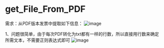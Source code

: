 # get_File_From_PDF

需求：从PDF版本发票中提取如下信息：
![image](https://user-images.githubusercontent.com/106721612/195089400-151fd59a-94b4-4271-a3b3-d089ddc06252.png)

1、问题很简单，由于每次PDF转化为txt都有一样的行数，所以直接用行数来确定所需文本，不需要正则表达式即可
![image](https://user-images.githubusercontent.com/106721612/195090451-1539075d-290f-4664-a38a-f8e242f4e1d9.png)
